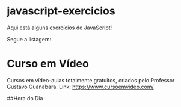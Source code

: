 # javascript-exercicios

Aqui está alguns exercícios de JavaScript!

Segue a listagem:

# **Curso em Vídeo**
Cursos em vídeo-aulas totalmente gratuitos, criados pelo Professor Gustavo Guanabara.
Link: https://www.cursoemvideo.com/

##Hora do Dia
 
